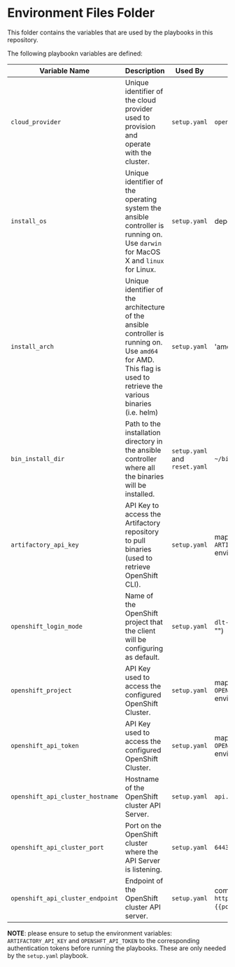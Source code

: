 <!--
 Copyright IBM Corp. All Rights Reserved.

 SPDX-License-Identifier: CC-BY-4.0
 -->
# Environment Files Folder

This folder contains the variables that are used by the playbooks in this repository.

The following playbookn variables are defined:

| Variable Name                    | Description | Used By | Default Value  |
|----------------------------------|-------------|---------|----------------|
| `cloud_provider`                 | Unique identifier of the cloud provider used to provision and operate with the cluster. | `setup.yaml` | `openshift` |
| `install_os`                     | Unique identifier of the operating system the ansible controller is running on. Use `darwin` for MacOS X and `linux` for Linux. | `setup.yaml` | depends on file |
| `install_arch`                   | Unique identifier of the architecture of the ansible controller is running on. Use `amd64` for AMD. This flag is used to retrieve the various binaries (i.e. helm) | `setup.yaml` | 'amd64' |
| `bin_install_dir`                | Path to the installation directory in the ansible controller where all the binaries will be installed. | `setup.yaml` and `reset.yaml` | `~/bin` |
| `artifactory_api_key`            | API Key to access the Artifactory repository to pull binaries (used to retrieve OpenShift CLI). | `setup.yaml` | maps the `ARTIFACTORY_API_KEY` environment variable. |
| `openshift_login_mode`           | Name of the OpenShift project that the client will be configuring as default. | `setup.yaml` | `dlt-interop` (it can be set to "") |
| `openshift_project`              | API Key used to access the configured OpenShift Cluster. | `setup.yaml` | maps the `OPENSHIFT_API_TOKEN` environment variable. |
| `openshift_api_token`            | API Key used to access the configured OpenShift Cluster. | `setup.yaml` | maps the `OPENSHIFT_API_TOKEN` environment variable. | 
| `openshift_api_cluster_hostname` | Hostname of the OpenShift cluster API Server. | `setup.yaml` | `api.ros2.sl.cloud9.ibm.com` |
| `openshift_api_cluster_port`     | Port on the OpenShift cluster where the API Server is listening. | `setup.yaml` | `6443` |
| `openshift_api_cluster_endpoint` | Endpoint of the OpenShift cluster API server. | `setup.yaml` | composed as `https://{{hostname}}:{{port}}` with the above. |


__NOTE__: please ensure to setup the environment variables: `ARTIFACTORY_API_KEY` and `OPENSHFT_API_TOKEN` to the corresponding authentication tokens before running the playbooks. These are only needed by the `setup.yaml` playbook.
